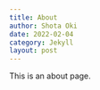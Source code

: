 ```yaml
---
title: About
author: Shota Oki
date: 2022-02-04
category: Jekyll
layout: post
---
```


This is an about page.
